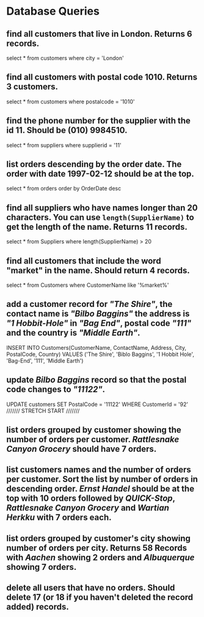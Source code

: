 # Database Queries

## find all customers that live in London. Returns 6 records.

select \* from customers
where city = 'London'

## find all customers with postal code 1010. Returns 3 customers.

select \* from customers
where postalcode = '1010'

## find the phone number for the supplier with the id 11. Should be (010) 9984510.

select \* from suppliers
where supplierid = '11'

## list orders descending by the order date. The order with date 1997-02-12 should be at the top.

select \* from orders
order by OrderDate desc

## find all suppliers who have names longer than 20 characters. You can use `length(SupplierName)` to get the length of the name. Returns 11 records.

select \* from Suppliers
where length(SupplierName) > 20

## find all customers that include the word "market" in the name. Should return 4 records.

select \* from Customers
where CustomerName like '%market%'

## add a customer record for _"The Shire"_, the contact name is _"Bilbo Baggins"_ the address is _"1 Hobbit-Hole"_ in _"Bag End"_, postal code _"111"_ and the country is _"Middle Earth"_.

INSERT INTO Customers(CustomerName, ContactName, Address, City, PostalCode, Country)
VALUES ('The Shire', 'Biblo Baggins', '1 Hobbit Hole', 'Bag-End', '111', 'Middle Earth')

## update _Bilbo Baggins_ record so that the postal code changes to _"11122"_.

UPDATE customers
SET PostalCode = '11122'
WHERE
CustomerId = '92'
/////// STRETCH START ///////

## list orders grouped by customer showing the number of orders per customer. _Rattlesnake Canyon Grocery_ should have 7 orders.

## list customers names and the number of orders per customer. Sort the list by number of orders in descending order. _Ernst Handel_ should be at the top with 10 orders followed by _QUICK-Stop_, _Rattlesnake Canyon Grocery_ and _Wartian Herkku_ with 7 orders each.

## list orders grouped by customer's city showing number of orders per city. Returns 58 Records with _Aachen_ showing 2 orders and _Albuquerque_ showing 7 orders.

## delete all users that have no orders. Should delete 17 (or 18 if you haven't deleted the record added) records.
